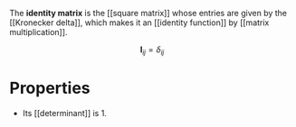 The **identity matrix** is the [[square matrix]] whose entries are given by the [[Kronecker delta]], which makes it an [[identity function]] by [[matrix multiplication]].

$$
\mathbf{I}_{ij} = \delta_{ij}
$$

# Properties

* Its [[determinant]] is 1.